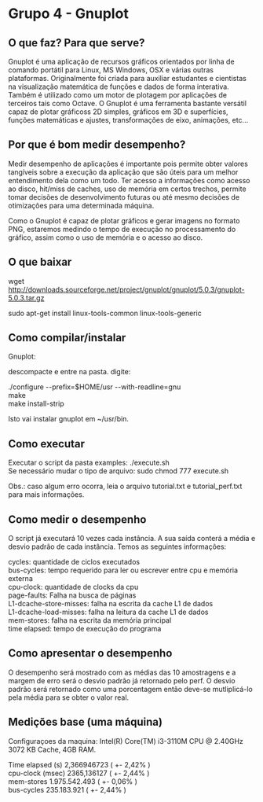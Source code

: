 # Grupo 4 - Gnuplot

## O que faz? Para que serve?

Gnuplot é uma aplicação de recursos gráficos orientados por linha de comando portátil para Linux, MS Windows, OSX e várias outras plataformas. Originalmente foi criada para auxiliar estudantes e cientistas na visualização matemática de funções e dados de forma interativa. Também é utilizado como um motor de plotagem por aplicações de terceiros tais como Octave. O Gnuplot é uma ferramenta bastante versátil capaz de plotar gráficoss 2D simples, gráficos em 3D e superfícies, funções matemáticas e ajustes, transformações de eixo, animações, etc...

## Por que é bom medir desempenho?

Medir desempenho de aplicações é importante pois permite obter valores tangíveis sobre a execução da aplicação que são úteis para um melhor entendimento dela como um todo. Ter acesso a informações como acesso ao disco, hit/miss de caches, uso de memória em certos trechos, permite tomar decisões de desenvolvimento futuras ou até mesmo decisões de otimizações para uma determinada máquina.

Como o Gnuplot é capaz de plotar gráficos e gerar imagens no formato PNG, estaremos medindo o tempo de execução no processamento do gráfico, assim como o uso de memória e o acesso ao disco.

## O que baixar

wget http://downloads.sourceforge.net/project/gnuplot/gnuplot/5.0.3/gnuplot-5.0.3.tar.gz  

sudo apt-get install linux-tools-common linux-tools-generic  


## Como compilar/instalar

Gnuplot:  

descompacte e entre na pasta. 
digite:  

./configure --prefix=$HOME/usr --with-readline=gnu  
make  
make install-strip  

Isto vai instalar gnuplot  em ~/usr/bin.  


## Como executar

Executar o script da pasta examples: ./execute.sh  
Se necessário mudar o tipo de arquivo: sudo chmod 777 execute.sh  

Obs.: caso algum erro ocorra, leia o arquivo tutorial.txt e tutorial_perf.txt para mais informações.

## Como medir o desempenho

O script já executará 10 vezes cada instância. A sua saída conterá a média e desvio padrão de cada instância. Temos as seguintes informações:  

cycles: quantidade de ciclos executados  
bus-cycles: tempo requerido para ler ou escrever entre cpu e memória externa  
cpu-clock: quantidade de clocks da cpu  
page-faults: Falha na busca de páginas  
L1-dcache-store-misses: falha na escrita da cache L1 de dados  
L1-dcache-load-misses: falha na leitura da cache L1 de dados  
mem-stores: falha na escrita da memória principal  
time elapsed: tempo de execução do programa  


## Como apresentar o desempenho

O desempenho será mostrado com as médias das 10 amostragens e a margem de erro será o desvio padrão já retornado pelo perf. O desvio padrão será retornado como uma porcentagem então deve-se mutliplicá-lo pela média para se obter o valor real.  

## Medições base (uma máquina)

Configuraçoes da maquina: Intel(R) Core(TM) i3-3110M CPU @ 2.40GHz 3072 KB Cache, 4GB RAM.  

Time elapsed (s) 2,366946723 ( +-  2,42% )  
cpu-clock (msec) 2365,136127 ( +-  2,44% )  
mem-stores 1.975.542.493 ( +-  0,06% )  
bus-cycles 235.183.921 ( +-  2,44% )  
